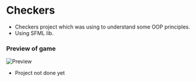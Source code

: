 # Checkers
- Checkers project which was using to understand some OOP principles.
- Using SFML lib.
### Preview of game
![Preview](https://user-images.githubusercontent.com/86831845/176343926-f181b8cf-6b69-47e4-b8b2-48c0f0ee77ba.png)
- Project not done yet

